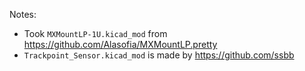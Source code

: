 Notes:  
* Took `MXMountLP-1U.kicad_mod` from https://github.com/Alasofia/MXMountLP.pretty
* `Trackpoint_Sensor.kicad_mod` is made by https://github.com/ssbb
